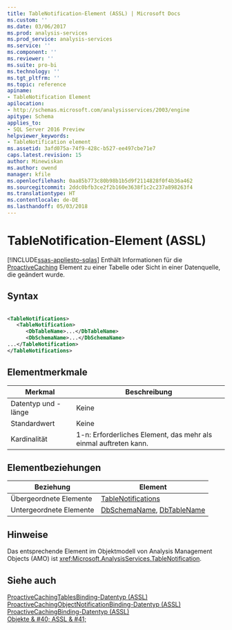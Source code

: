 ```yaml
---
title: TableNotification-Element (ASSL) | Microsoft Docs
ms.custom: ''
ms.date: 03/06/2017
ms.prod: analysis-services
ms.prod_service: analysis-services
ms.service: ''
ms.component: ''
ms.reviewer: ''
ms.suite: pro-bi
ms.technology: ''
ms.tgt_pltfrm: ''
ms.topic: reference
apiname:
- TableNotification Element
apilocation:
- http://schemas.microsoft.com/analysisservices/2003/engine
apitype: Schema
applies_to:
- SQL Server 2016 Preview
helpviewer_keywords:
- TableNotification element
ms.assetid: 3afd075a-74f9-428c-b527-ee497cbe71e7
caps.latest.revision: 15
author: Minewiskan
ms.author: owend
manager: kfile
ms.openlocfilehash: 0aa85b773c80b98b1b5d9f2114828f0f4b36a462
ms.sourcegitcommit: 2ddc0bfb3ce2f2b160e3638f1c2c237a898263f4
ms.translationtype: HT
ms.contentlocale: de-DE
ms.lasthandoff: 05/03/2018
---
```

# <a name="tablenotification-element-assl"></a>TableNotification-Element (ASSL)
[!INCLUDE[ssas-appliesto-sqlas](../../../includes/ssas-appliesto-sqlas.md)]
  Enthält Informationen für die [ProactiveCaching](../../../analysis-services/scripting/objects/proactivecaching-element-assl.md) Element zu einer Tabelle oder Sicht in einer Datenquelle, die geändert wurde.  
  
## <a name="syntax"></a>Syntax  
  
```xml  
  
<TableNotifications>  
   <TableNotification>  
      <DbTableName>...</DbTableName>  
      <DbSchemaName>...</DbSchemaName>  
...</TableNotification>  
</TableNotifications>  
```  
  
## <a name="element-characteristics"></a>Elementmerkmale  
  
|Merkmal|Beschreibung|  
|--------------------|-----------------|  
|Datentyp und -länge|Keine|  
|Standardwert|Keine|  
|Kardinalität|1-n: Erforderliches Element, das mehr als einmal auftreten kann.|  
  
## <a name="element-relationships"></a>Elementbeziehungen  
  
|Beziehung|Element|  
|------------------|-------------|  
|Übergeordnete Elemente|[TableNotifications](../../../analysis-services/scripting/collections/tablenotifications-element-assl.md)|  
|Untergeordnete Elemente|[DbSchemaName](../../../analysis-services/scripting/properties/dbschemaname-element-assl.md), [DbTableName](../../../analysis-services/scripting/properties/dbtablename-element-assl.md)|  
  
## <a name="remarks"></a>Hinweise  
 Das entsprechende Element im Objektmodell von Analysis Management Objects (AMO) ist <xref:Microsoft.AnalysisServices.TableNotification>.  
  
## <a name="see-also"></a>Siehe auch  
 [ProactiveCachingTablesBinding-Datentyp &#40;ASSL&#41;](../../../analysis-services/scripting/data-type/proactivecachingtablesbinding-data-type-assl.md)   
 [ProactiveCachingObjectNotificationBinding-Datentyp &#40;ASSL&#41;](../../../analysis-services/scripting/data-type/proactivecachingobjectnotificationbinding-data-type-assl.md)   
 [ProactiveCachingBinding-Datentyp &#40;ASSL&#41;](../../../analysis-services/scripting/data-type/proactivecachingbinding-data-type-assl.md)   
 [Objekte & #40; ASSL & #41;](../../../analysis-services/scripting/objects/objects-assl.md)  
  
  
